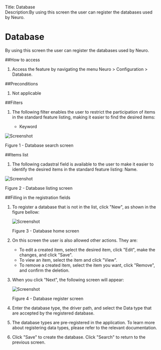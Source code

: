 Title: Database  
Description:By using this screen the user can register the databases used by Neuro.

# Database  

By using this screen the user can register the databases used by Neuro.  

##How to access  

1. Access the feature by navigating the menu Neuro > Configuration > Database.  

##Preconditions  

1. Not applicable  

##Filters  

1. The following filter enables the user to restrict the participation of items in the standard feature listing, making it easier to find the desired items:  

     - Keyword    
 
 ![Screenshot](images/Data-Search.png) 
 
 Figure 1 - Database search screen    
 
##Items list  
 
1. The following cadastral field is available to the user to make it easier to identify the desired items in the standard feature listing: Name.  

 ![Screenshot](images/Data-Items.png)
 
 Figure 2 - Database listing screen  
 
##Filling in the registration fields 

1. To register a database that is not in the list, click "New", as shown in the figure bellow:  

     ![Screenshot](images/Data-Home.png)
     
     Figure 3 - Database home screen  

2. On this screen the user is also allowed other actions. They are:  
      - To edit a created item, select the desired item, click "Edit", make the changes, and click "Save".  
      - To view an item, select the item and click "View".  
      - To remove a created item, select the item you want, click "Remove", and confirm the deletion.  
3. When you click "Next", the following screen will appear:  

     ![Screenshot](images/Data-register.png)
     
    Figure 4 - Database register screen  

4. Enter the database type, the driver path, and select the Data type that are accepted by the registered database.  
5. The database types are pre-registered in the application. To learn more about registering data types, please refer to the relevant documentation.  
6. Click "Save" to create the database. Click "Search" to return to the previous screen.  

<!-- !!! tip "About"

    <b>Product/Version:</b> CITSmart | 9.00 &nbsp;&nbsp;
    <b>Updated:</b>01/23/2019 - João Pelles  
